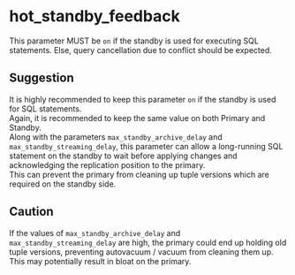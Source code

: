 # hot_standby_feedback
This parameter MUST be `on` if the standby is used for executing SQL statements. Else, query cancellation due to conflict should be expected.

## Suggestion
It is highly recommended to keep this parameter `on` if the standby is used for SQL statements.  
Again, it is recommended to keep the same value on both Primary and Standby.  
Along with the parameters `max_standby_archive_delay` and `max_standby_streaming_delay`, this parameter can allow a long-running SQL statement on the standby to wait before applying changes and acknowledging the replication position to the primary.  
This can prevent the primary from cleaning up tuple versions which are required on the standby side.

## Caution
If the values of `max_standby_archive_delay` and `max_standby_streaming_delay` are high, the primary could end up holding old tuple versions, preventing autovacuum / vacuum from cleaning them up. This may potentially result in bloat on the primary.